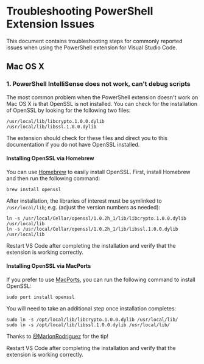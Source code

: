 # Troubleshooting PowerShell Extension Issues

This document contains troubleshooting steps for commonly reported issues when using the
PowerShell extension for Visual Studio Code.

## Mac OS X

### 1. PowerShell IntelliSense does not work, can't debug scripts

The most common problem when the PowerShell extension doesn't work on Mac OS X is that
OpenSSL is not installed.  You can check for the installation of OpenSSL by looking for
the following two files:

```
/usr/local/lib/libcrypto.1.0.0.dylib
/usr/local/lib/libssl.1.0.0.dylib
```

The extension should check for these files and direct you to this documentation if you
do not have OpenSSL installed.

#### Installing OpenSSL via Homebrew

You can use [Homebrew](http://brew.sh) to easily install OpenSSL.  First, install Homebrew and then run the following command:

```
brew install openssl
```

After installation, the libraries of interest must be symlinked to `/usr/local/lib`; e.g. (adjust the version numbers as needed):

```
ln -s /usr/local/Cellar/openssl/1.0.2h_1/lib/libcrypto.1.0.0.dylib /usr/local/lib
ln -s /usr/local/Cellar/openssl/1.0.2h_1/lib/libssl.1.0.0.dylib /usr/local/lib
```

Restart VS Code after completing the installation and verify that the extension is working correctly.

#### Installing OpenSSL via MacPorts

If you prefer to use [MacPorts](https://www.macports.org/), you can run the following command to install OpenSSL:

```
sudo port install openssl
```

You will need to take an additional step once installation completes:

```
sudo ln -s /opt/local/lib/libcrypto.1.0.0.dylib /usr/local/lib/
sudo ln -s /opt/local/lib/libssl.1.0.0.dylib /usr/local/lib/
```

Thanks to [@MarlonRodriguez](https://github.com/MarlonRodriguez) for the tip!

Restart VS Code after completing the installation and verify that the extension is working correctly.
